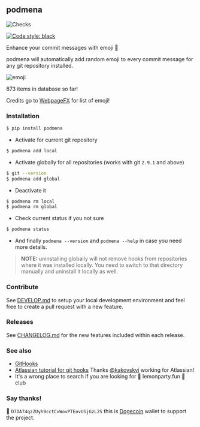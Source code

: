 ## podmena

![Checks](https://github.com/bmwant/podmena/actions/workflows/tests.yml/badge.svg)

[![Code style: black](https://img.shields.io/badge/code%20style-black-000000.svg)](https://github.com/psf/black)

Enhance your commit messages with emoji 🍒

podmena will automatically add random emoji to every commit message for any
git repository installed.

![emoji](https://github.com/bmwant/podmena/blob/master/podmena.png)

873 items in database so far!

Credits go to [WebpageFX](https://www.webpagefx.com/tools/emoji-cheat-sheet/)
for list of emoji!

### Installation

```bash
$ pip install podmena
```

* Activate for current git repository

```bash
$ podmena add local
```

* Activate globally for all repositories (works with git `2.9.1` and above)

```bash
$ git --version
$ podmena add global
```

* Deactivate it
```bash
$ podmena rm local
$ podmena rm global
```

* Check current status if you not sure

```bash
$ podmena status
```

* And finally `podmena --version` and `podmena --help` in case you need more
details.

> **NOTE:** uninstalling globally will not remove hooks from repositories where
it was installed locally. You need to switch to that directory manually and uninstall it locally as well.

### Contribute

See [DEVELOP.md](DEVELOP.md) to setup your local development environment and feel free to create a pull request with a new feature.

### Releases

See [CHANGELOG.md](CHANGELOG.md) for the new features included within each release.

### See also

* [GitHooks](https://githooks.com/)
* [Atlassian tutorial for git hooks](https://www.atlassian.com/git/tutorials/git-hooks)
Thanks [@kakovskyi](https://github.com/kakovskyi) working for Atlassian!
* It's a wrong place to search if you are looking for 🍋 lemonparty.fun 🍋 club

### Say thanks!

🐶 `D7DA74qzZUyh9cctCxWovPTEovUSjGzL2S` this is [Dogecoin](https://dogecoin.com/) wallet to support the project.
